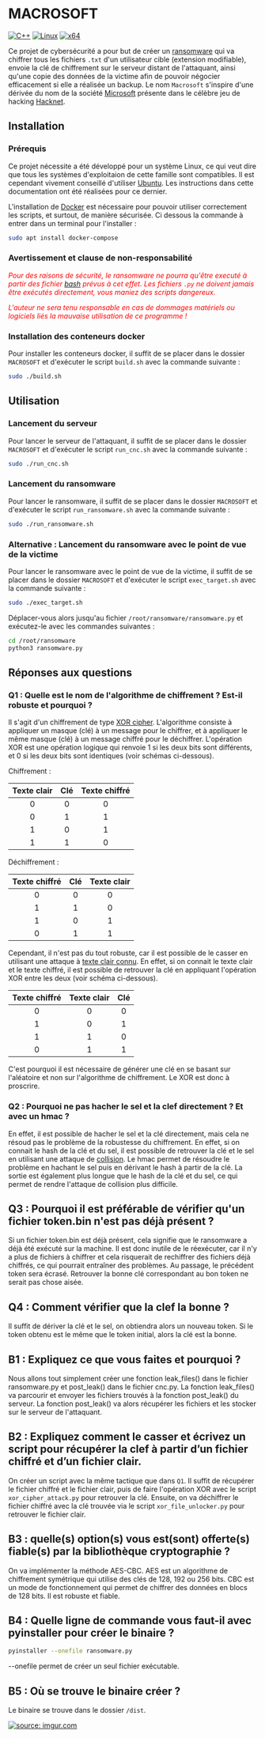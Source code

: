 # MACROSOFT
[![C++](https://img.shields.io/badge/language-Python-%23f34b7d.svg?style=plastic)](https://en.wikipedia.org/wiki/C%2B%2B) 
[![Linux](https://img.shields.io/badge/platform-Linux-0078d7.svg?style=plastic)](https://en.wikipedia.org/wiki/Linux)
[![x64](https://img.shields.io/badge/arch-x64-red.svg?style=plastic)](https://en.wikipedia.org/wiki/X86-64) 

Ce projet de cybersécurité a pour but de créer un [ransomware](https://en.wikipedia.org/wiki/Ransomware) qui va chiffrer tous les fichiers `.txt` d'un utilisateur cible (extension modifiable), envoie la clé de chiffrement sur le serveur distant de l'attaquant, ainsi qu'une copie des données de la victime afin de pouvoir négocier efficacement si elle a réalisée un backup.
Le nom `Macrosoft` s'inspire d'une dérivée du nom de la société [Microsoft](https://en.wikipedia.org/wiki/Microsoft) présente dans le célèbre jeu de hacking [Hacknet](https://en.wikipedia.org/wiki/Hacknet).

## Installation

### Prérequis
Ce projet nécessite a été développé pour un système Linux, ce qui veut dire que tous les systèmes d'exploitaion de cette famille sont compatibles. Il est cependant vivement conseillé d'utiliser [Ubuntu](https://en.wikipedia.org/wiki/Ubuntu). Les instructions dans cette documentation ont été réalisées pour ce dernier.

L'installation de [Docker](https://en.wikipedia.org/wiki/Docker_(software)) est nécessaire pour pouvoir utiliser correctement les scripts, et surtout, de manière sécurisée.
Ci dessous la commande à entrer dans un terminal pour l'installer :

```bash
sudo apt install docker-compose
```

### Avertissement et clause de non-responsabilité
*<span style="color:red">Pour des raisons de sécurité, le ransomware ne pourra qu'être executé à partir des fichier [bash](https://en.wikipedia.org/wiki/Bash_\(Unix_shell\)) prévus à cet effet.</span>*
*<span style="color:red">Les fichiers `.py` ne doivent jamais être exécutés directement, vous maniez des scripts dangereux.</span>*

*<span style="color:red">L'auteur ne sera tenu responsable en cas de dommages matériels ou logiciels liés la mauvaise utilisation de ce programme !</span>*

### Installation des conteneurs docker

Pour installer les conteneurs docker, il suffit de se placer dans le dossier `MACROSOFT` et d'exécuter le script `build.sh` avec la commande suivante :

```bash
sudo ./build.sh
```

## Utilisation

### Lancement du serveur

Pour lancer le serveur de l'attaquant, il suffit de se placer dans le dossier `MACROSOFT` et d'exécuter le script `run_cnc.sh` avec la commande suivante :

```bash
sudo ./run_cnc.sh
```

### Lancement du ransomware

Pour lancer le ransomware, il suffit de se placer dans le dossier `MACROSOFT` et d'exécuter le script `run_ransomware.sh` avec la commande suivante :

```bash
sudo ./run_ransomware.sh
```

### Alternative : Lancement du ransomware avec le point de vue de la victime

Pour lancer le ransomware avec le point de vue de la victime, il suffit de se placer dans le dossier `MACROSOFT` et d'exécuter le script `exec_target.sh` avec la commande suivante :

```bash
sudo ./exec_target.sh
```

Déplacer-vous alors jusqu'au fichier `/root/ransomware/ransomware.py` et exécutez-le avec les commandes suivantes :

```bash
cd /root/ransomware
python3 ransomware.py
```

## Réponses aux questions

### Q1 : Quelle est le nom de l'algorithme de chiffrement ? Est-il robuste et pourquoi ?

Il s'agit d'un chiffrement de type [XOR cipher](https://en.wikipedia.org/wiki/XOR_cipher). L'algorithme consiste à appliquer un masque (clé) à un message pour le chiffrer, et à appliquer le même masque (clé) à un message chiffré pour le déchiffrer. L'opération XOR est une opération logique qui renvoie 1 si les deux bits sont différents, et 0 si les deux bits sont identiques (voir schémas ci-dessous).

Chiffrement :

| Texte clair | Clé | Texte chiffré |
|:-----------:|:---:|:-------------:|
|      0      |  0  |       0       |
|      0      |  1  |       1       |
|      1      |  0  |       1       |
|      1      |  1  |       0       |

Déchiffrement :

| Texte chiffré | Clé | Texte clair |
|:-------------:|:---:|:-----------:|
|       0       |  0  |      0      |
|       1       |  1  |      0      |
|       1       |  0  |      1      |
|       0       |  1  |      1      |

Cependant, il n'est pas du tout robuste, car il est possible de le casser en utilisant une attaque à [texte clair connu](https://en.wikipedia.org/wiki/Known-plaintext_attack). En effet, si on connait le texte clair et le texte chiffré, il est possible de retrouver la clé en appliquant l'opération XOR entre les deux (voir schéma ci-dessous).

| Texte chiffré | Texte clair | Clé |
|:-------------:|:-----------:|:---:|
|       0       |      0      |  0  |
|       1       |      0      |  1  |
|       1       |      1      |  0  |
|       0       |      1      |  1  |

 C'est pourquoi il est nécessaire de générer une clé en se basant sur l'aléatoire et non sur l'algorithme de chiffrement. Le XOR est donc à proscrire.

### Q2 : Pourquoi ne pas hacher le sel et la clef directement ? Et avec un hmac ?

En effet, il est possible de hacher le sel et la clé directement, mais cela ne résoud pas le problème de la robustesse du chiffrement. En effet, si on connait le hash de la clé et du sel, il est possible de retrouver la clé et le sel en utilisant une attaque de [collision](https://en.wikipedia.org/wiki/Collision_attack). Le hmac permet de résoudre le problème en hachant le sel puis en dérivant le hash à partir de la clé. La sortie est également plus longue que le hash de la clé et du sel, ce qui permet de rendre l'attaque de collision plus difficile.

## Q3 : Pourquoi il est préférable de vérifier qu'un fichier token.bin n'est pas déjà présent ?

Si un fichier token.bin est déjà présent, cela signifie que le ransomware a déjà été exécuté sur la machine. Il est donc inutile de le réexécuter, car il n'y a plus de fichiers à chiffrer et cela risquerait de rechiffrer des fichiers déjà chiffrés, ce qui pourrait entraîner des problèmes. Au passage, le précédent token sera écrasé. Retrouver la bonne clé correspondant au bon token ne serait pas chose aisée.

## Q4 : Comment vérifier que la clef la bonne ?

Il suffit de dériver la clé et le sel, on obtiendra alors un nouveau token. Si le token obtenu est le même que le token initial, alors la clé est la bonne.

## B1 : Expliquez ce que vous faites et pourquoi ?

Nous allons tout simplement créer une fonction leak_files() dans le fichier ransomware.py et post_leak() dans le fichier cnc.py. La fonction leak_files() va parcourir et envoyer les fichiers trouvés à la fonction post_leak() du serveur. La fonction post_leak() va alors récupérer les fichiers et les stocker sur le serveur de l'attaquant.

## B2 : Expliquez comment le casser et écrivez un script pour récupérer la clef à partir d’un fichier chiffré et d’un fichier clair.
On créer un script avec la même tactique que dans `Q1`. Il suffit de récupérer le fichier chiffré et le fichier clair, puis de faire l'opération XOR avec le script `xor_cipher_attack.py` pour retrouver la clé. Ensuite, on va déchiffrer le fichier chiffré avec la clé trouvée via le script `xor_file_unlocker.py` pour retrouver le fichier clair.

## B3 : quelle(s) option(s) vous est(sont) offerte(s) fiable(s) par la bibliothèque cryptographie ?
On va implémenter la méthode AES-CBC. AES est un algorithme de chiffrement symétrique qui utilise des clés de 128, 192 ou 256 bits. CBC est un mode de fonctionnement qui permet de chiffrer des données en blocs de 128 bits. Il est robuste et fiable.

## B4 : Quelle ligne de commande vous faut-il avec pyinstaller pour créer le binaire ?
```bash
pyinstaller --onefile ransomware.py
```
--onefile permet de créer un seul fichier exécutable.

## B5 : Où se trouve le binaire créer ?
Le binaire se trouve dans le dossier `/dist`.

<a href="https://imgur.com/Tso2t0M"><img src="https://i.imgur.com/Tso2t0M.jpg" title="source: imgur.com" /></a>